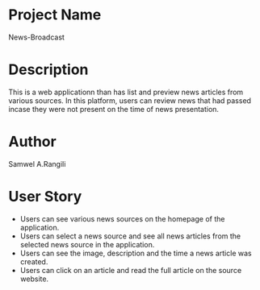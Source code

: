 # Project Name
News-Broadcast
# Description
This is a web applicationn than has list and preview news articles from various sources. In this platform, users can review news that had passed incase they were not present on the time of news presentation.

# Author 
Samwel A.Rangili

# User Story
* Users can see various news sources on the homepage of the application.
* Users can select a news source and see all news articles from the selected news source in the application.
* Users can see the image, description and the time a news article was created.
* Users can click on an article and read the full article on the source website.

